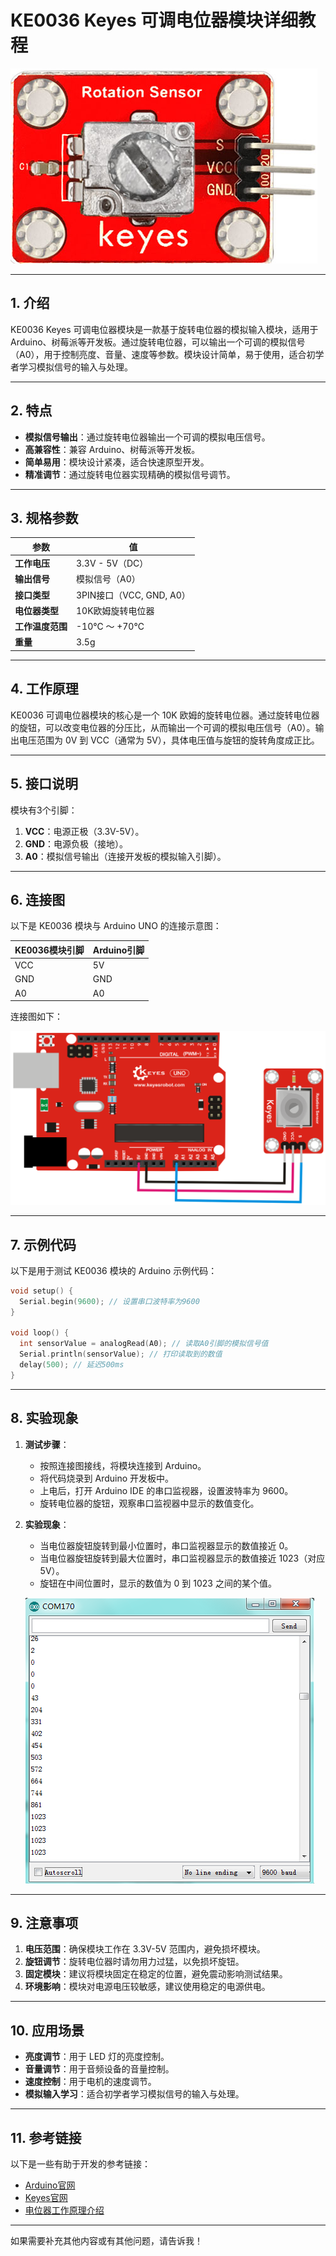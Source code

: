 # **KE0036 Keyes 可调电位器模块详细教程**

![image-20250312155508727](media/image-20250312155508727.png)

---

## **1. 介绍**

KE0036 Keyes 可调电位器模块是一款基于旋转电位器的模拟输入模块，适用于 Arduino、树莓派等开发板。通过旋转电位器，可以输出一个可调的模拟信号（A0），用于控制亮度、音量、速度等参数。模块设计简单，易于使用，适合初学者学习模拟信号的输入与处理。

---

## **2. 特点**

- **模拟信号输出**：通过旋转电位器输出一个可调的模拟电压信号。
- **高兼容性**：兼容 Arduino、树莓派等开发板。
- **简单易用**：模块设计紧凑，适合快速原型开发。
- **精准调节**：通过旋转电位器实现精确的模拟信号调节。

---

## **3. 规格参数**

| 参数            | 值                     |
|-----------------|------------------------|
| **工作电压**    | 3.3V - 5V（DC）        |
| **输出信号**    | 模拟信号（A0）         |
| **接口类型**    | 3PIN接口（VCC, GND, A0） |
| **电位器类型**  | 10K欧姆旋转电位器       |
| **工作温度范围**| -10℃ ～ +70℃          |
| **重量**        | 3.5g                   |

---

## **4. 工作原理**

KE0036 可调电位器模块的核心是一个 10K 欧姆的旋转电位器。通过旋转电位器的旋钮，可以改变电位器的分压比，从而输出一个可调的模拟电压信号（A0）。输出电压范围为 0V 到 VCC（通常为 5V），具体电压值与旋钮的旋转角度成正比。

---

## **5. 接口说明**

模块有3个引脚：
1. **VCC**：电源正极（3.3V-5V）。
2. **GND**：电源负极（接地）。
3. **A0**：模拟信号输出（连接开发板的模拟输入引脚）。

---

## **6. 连接图**

以下是 KE0036 模块与 Arduino UNO 的连接示意图：

| KE0036模块引脚 | Arduino引脚 |
|----------------|-------------|
| VCC            | 5V          |
| GND            | GND         |
| A0             | A0          |

连接图如下：

![image-20250312155501786](media/image-20250312155501786.png)

---

## **7. 示例代码**

以下是用于测试 KE0036 模块的 Arduino 示例代码：

```cpp
void setup() {
  Serial.begin(9600); // 设置串口波特率为9600
}

void loop() {
  int sensorValue = analogRead(A0); // 读取A0引脚的模拟信号值
  Serial.println(sensorValue); // 打印读取到的数值
  delay(500); // 延迟500ms
}
```

---

## **8. 实验现象**

1. **测试步骤**：
   - 按照连接图接线，将模块连接到 Arduino。
   - 将代码烧录到 Arduino 开发板中。
   - 上电后，打开 Arduino IDE 的串口监视器，设置波特率为 9600。
   - 旋转电位器的旋钮，观察串口监视器中显示的数值变化。

2. **实验现象**：
   - 当电位器旋钮旋转到最小位置时，串口监视器显示的数值接近 0。
   - 当电位器旋钮旋转到最大位置时，串口监视器显示的数值接近 1023（对应 5V）。
   - 旋钮在中间位置时，显示的数值为 0 到 1023 之间的某个值。
   
   ![image-20250312155530613](media/image-20250312155530613.png)

---

## **9. 注意事项**

1. **电压范围**：确保模块工作在 3.3V-5V 范围内，避免损坏模块。
2. **旋钮调节**：旋转电位器时请勿用力过猛，以免损坏旋钮。
3. **固定模块**：建议将模块固定在稳定的位置，避免震动影响测试结果。
4. **环境影响**：模块对电源电压较敏感，建议使用稳定的电源供电。

---

## **10. 应用场景**

- **亮度调节**：用于 LED 灯的亮度控制。
- **音量调节**：用于音频设备的音量控制。
- **速度控制**：用于电机的速度调节。
- **模拟输入学习**：适合初学者学习模拟信号的输入与处理。

---

## **11. 参考链接**

以下是一些有助于开发的参考链接：
- [Arduino官网](https://www.arduino.cc/)
- [Keyes官网](http://www.keyes-robot.com/)
- [电位器工作原理介绍](https://en.wikipedia.org/wiki/Potentiometer)

---

如果需要补充其他内容或有其他问题，请告诉我！

